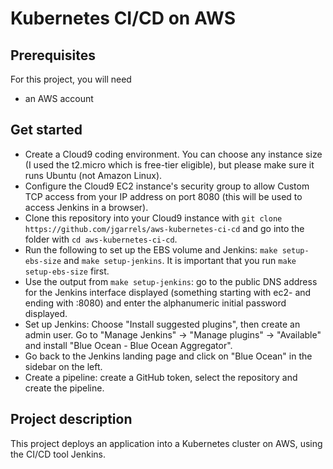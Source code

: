 # Kubernetes CI/CD on AWS

## Prerequisites

For this project, you will need

- an AWS account

## Get started

- Create a Cloud9 coding environment. You can choose any instance size (I used the t2.micro which is free-tier eligible),
  but please make sure it runs Ubuntu (not Amazon Linux).
- Configure the Cloud9 EC2 instance's security group to allow Custom TCP access from your IP address on port 8080 (this will be used to access Jenkins in a browser).
- Clone this repository into your Cloud9 instance with `git clone https://github.com/jgarrels/aws-kubernetes-ci-cd` and go into the folder with `cd aws-kubernetes-ci-cd`.
- Run the following to set up the EBS volume and Jenkins: `make setup-ebs-size` and `make setup-jenkins`. It is important that you run `make setup-ebs-size` first.
- Use the output from `make setup-jenkins`: go to the public DNS address for the Jenkins interface displayed (something starting with ec2- and ending with :8080) 
  and enter the alphanumeric initial password displayed.
- Set up Jenkins: Choose "Install suggested plugins", then create an admin user.
  Go to "Manage Jenkins" -> "Manage plugins" -> "Available" and install "Blue Ocean - Blue Ocean Aggregator".
- Go back to the Jenkins landing page and click on "Blue Ocean" in the sidebar on the left.
- Create a pipeline: create a GitHub token, select the repository and create the pipeline.

## Project description

This project deploys an application into a Kubernetes cluster on AWS, using the CI/CD tool Jenkins.
